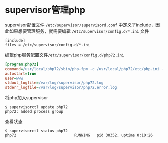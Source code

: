 # supervisor管理php

supervisor配置文件 `/etc/supervisor/supervisord.conf` 中定义了include，因此如果想要管理服务，就需要编辑 `/etc/supervisor/config.d/*.ini` 文件

```shell
[include] 
files = /etc/supervisor/config.d/*.ini
```



编辑php服务配置文件`/etc/supervisor/config.d/php72.ini`

```ini
[program:php72]
command=/usr/local/php72/sbin/php-fpm -c /usr/local/php72/etc/php.ini -y /usr/local/php72/etc/php-fpm.conf
autostart=true
user=www
stdout_logfile=/var/log/supervisor/php72.log
stderr_logfile=/var/log/supervisor/php72.error.log
```



将php加入supervisor

```shell
$ supervisorctl update php72
php72: added process group
```



查看状态

```shell
$ supervisorctl status php72
php72                          RUNNING   pid 30352, uptime 0:10:26
```




